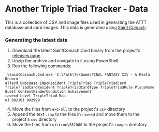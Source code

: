 # Another Triple Triad Tracker - Data

This is a collection of CSV and image files used in generating the ATTT database and card images. This data is generated using [Saint Coinach](https://github.com/ufx/SaintCoinach).

### Generating the latest data

1. Download the latest SaintCoinach.Cmd binary from the project's [releases page](https://github.com/ufx/SaintCoinach/releases)
2. Unzip the archive and navigate to it using PowerShell
3. Run the following commands:
```
.\SaintCoinach.Cmd.exe 'C:\Path\To\Game\FINAL FANTASY XIV - A Realm Reborn'
allexd ENpcBase ENpcResident TripleTriad TripleTriadCard TripleTriadCardResident TripleTriadCardType TripleTriadRule PlaceName Quest ContentFinderCondition Achievement
rawexd Level TripleTriad Map
ui 082101 082999
```
4. Move the files from `exd-all` to the project's `csv` directory
5. Append the text `.raw` to the files in `rawexd` and move them to the project's `csv` directory
5. Move the files from `ui\icon\082000` to the project's `images` directory
